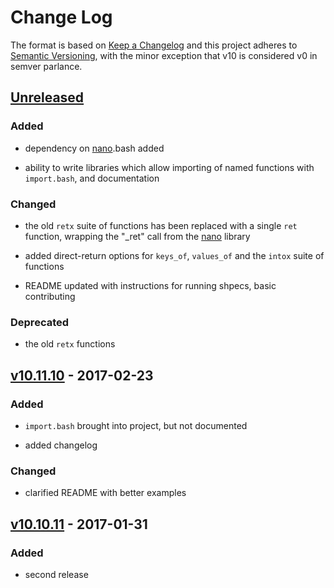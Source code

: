 Change Log
==========

The format is based on [Keep a Changelog] and this project adheres to
[Semantic Versioning], with the minor exception that v10 is considered
v0 in semver parlance.

[Unreleased]
------------

### Added

-   dependency on [nano].bash added

-   ability to write libraries which allow importing of named functions
    with `import.bash`, and documentation

### Changed

-   the old `retx` suite of functions has been replaced with a single
    `ret` function, wrapping the "\_ret" call from the [nano] library

-   added direct-return options for `keys_of`, `values_of` and the
    `intox` suite of functions

-   README updated with instructions for running shpecs, basic
    contributing

### Deprecated

-   the old `retx` functions

[v10.11.10] - 2017-02-23
------------------------

### Added

-   `import.bash` brought into project, but not documented

-   added changelog

### Changed

-   clarified README with better examples

[v10.10.11] - 2017-01-31
------------------------

### Added

-   second release

  [Keep a Changelog]: http://keepachangelog.com/
  [Semantic Versioning]: http://semver.org/
  [Unreleased]: https://github.com/binaryphile/sorta/compare/v10.11.10...v11.10
  [nano]: https://github.com/binaryphile/nano
  [v10.11.10]: https://github.com/binaryphile/sorta/compare/v10.10.11...v10.11.10
  [v10.10.11]: https://github.com/binaryphile/sorta/compare/v10.10.10...v10.10.11
